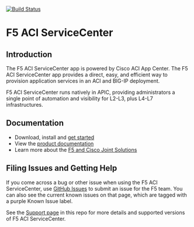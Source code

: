 [![Build Status](https://travis-ci.com/F5Networks/f5-aci-servicecenter.svg?branch=master)](https://travis-ci.com/F5Networks/f5-aci-servicecenter)

# F5 ACI ServiceCenter

## Introduction
The F5 ACI ServiceCenter app is powered by Cisco ACI App Center. The F5 ACI ServiceCenter app provides a direct, easy, and efficient way to provision application services in an ACI and BIG-IP deployment.

F5 ACI ServiceCenter runs natively in APIC, providing administrators a single point of automation and visibility for L2-L3, plus L4-L7 infrastructures.

## Documentation
- Download, install and [get started](https://dcappcenter.cisco.com/f5-aci-servicecenter.html)  
- View the [product documentation](https://clouddocs.f5.com/f5-aci-servicecenter/latest/)
- Learn more about the [F5 and Cisco Joint Solutions](https://f5.com/cisco) 

## Filing Issues and Getting Help
If you come across a bug or other issue when using the F5 ACI ServiceCenter, use [GitHub Issues](https://github.com/F5Networks/f5-aci-servicecenter/issues) to submit an issue for the F5 team.  You can also see the current known issues on that page, which are tagged with a purple Known Issue label.  

See the [Support page](https://github.com/F5Networks/f5-aci-servicecenter/blob/master/SUPPORT.md) in this repo for more details and supported versions of F5 ACI ServiceCenter.  
